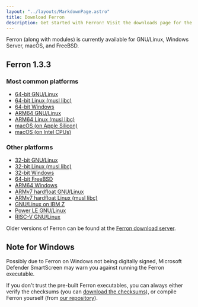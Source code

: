 ```yaml
---
layout: "../layouts/MarkdownPage.astro"
title: Download Ferron
description: Get started with Ferron! Visit the downloads page for the latest stable releases to find your perfect fit!
---
```


Ferron (along with modules) is currently available for GNU/Linux, Windows Server, macOS, and FreeBSD.

## Ferron 1.3.3

### Most common platforms

- [64-bit GNU/Linux](https://downloads.ferronweb.org/1.3.3/ferron-1.3.3-x86_64-unknown-linux-gnu.zip)
- [64-bit Linux (musl libc)](https://downloads.ferronweb.org/1.3.3/ferron-1.3.3-x86_64-unknown-linux-musl.zip)
- [64-bit Windows](https://downloads.ferronweb.org/1.3.3/ferron-1.3.3-x86_64-pc-windows-msvc.zip)
- [ARM64 GNU/Linux](https://downloads.ferronweb.org/1.3.3/ferron-1.3.3-aarch64-unknown-linux-gnu.zip)
- [ARM64 Linux (musl libc)](https://downloads.ferronweb.org/1.3.3/ferron-1.3.3-aarch64-unknown-linux-musl.zip)
- [macOS (on Apple Silicon)](https://downloads.ferronweb.org/1.3.3/ferron-1.3.3-aarch64-apple-darwin.zip)
- [macOS (on Intel CPUs)](https://downloads.ferronweb.org/1.3.3/ferron-1.3.3-x86_64-apple-darwin.zip)

### Other platforms

- [32-bit GNU/Linux](https://downloads.ferronweb.org/1.3.3/ferron-1.3.3-i686-unknown-linux-gnu.zip)
- [32-bit Linux (musl libc)](https://downloads.ferronweb.org/1.3.3/ferron-1.3.3-i686-unknown-linux-musl.zip)
- [32-bit Windows](https://downloads.ferronweb.org/1.3.3/ferron-1.3.3-i686-pc-windows-msvc.zip)
- [64-bit FreeBSD](https://downloads.ferronweb.org/1.3.3/ferron-1.3.3-x86_64-unknown-freebsd.zip)
- [ARM64 Windows](https://downloads.ferronweb.org/1.3.3/ferron-1.3.3-aarch64-pc-windows-msvc.zip)
- [ARMv7 hardfloat GNU/Linux](https://downloads.ferronweb.org/1.3.3/ferron-1.3.3-armv7-unknown-linux-gnueabihf.zip)
- [ARMv7 hardfloat Linux (musl libc)](https://downloads.ferronweb.org/1.3.3/ferron-1.3.3-armv7-unknown-linux-musleabihf.zip)
- [GNU/Linux on IBM Z](https://downloads.ferronweb.org/1.3.3/ferron-1.3.3-s390x-unknown-linux-gnu.zip)
- [Power LE GNU/Linux](https://downloads.ferronweb.org/1.3.3/ferron-1.3.3-powerpc64le-unknown-linux-gnu.zip)
- [RISC-V GNU/Linux](https://downloads.ferronweb.org/1.3.3/ferron-1.3.3-riscv64gc-unknown-linux-gnu.zip)

Older versions of Ferron can be found at the [Ferron download server](https://downloads.ferronweb.org/).

## Note for Windows

Possibly due to Ferron on Windows not being digitally signed, Microsoft Defender SmartScreen may warn you against running the Ferron executable.

If you don't trust the pre-built Ferron executables, you can always either verify the checksums (you can [download the checksums](https://downloads.ferronweb.org/1.3.3/ferron-1.3.3.sha256sum)), or compile Ferron yourself (from [our repository](https://github.com/ferronweb/ferron)).
